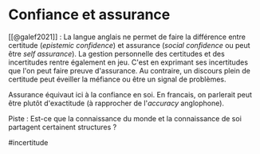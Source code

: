 # Confiance et assurance

[[@galef2021]] : La langue anglais ne permet de faire la différence entre certitude (*epistemic confidence*) et assurance (*social confidence* ou peut être *self assurance*). La gestion personnelle des certitudes et des incertitudes rentre également en jeu. C'est en exprimant ses incertitudes que l'on peut faire preuve d'assurance. Au contraire, un discours plein de certitude peut éveiller la méfiance ou être un signal de problèmes.

Assurance équivaut ici à la confiance en soi. En francais, on parlerait peut être plutôt d'exactitude (à rapprocher de l'*accuracy* anglophone).

Piste : Est-ce que la connaissance du monde et la connaissance de soi partagent certainent structures ?

#incertitude
